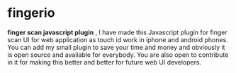 # fingerio
 **finger scan javascript plugin** , I have made this Javascript plugin for finger scan UI for web application as touch id work in iphone and android phones.  You can add my small plugin to save your time and money and obviously it is open source and available for everybody. You are also open to contribute in it for making this better and better for future web UI developers.
